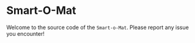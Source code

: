 # Smart-O-Mat

Welcome to the source code of the `Smart-o-Mat`. Please report any issue you encounter!

